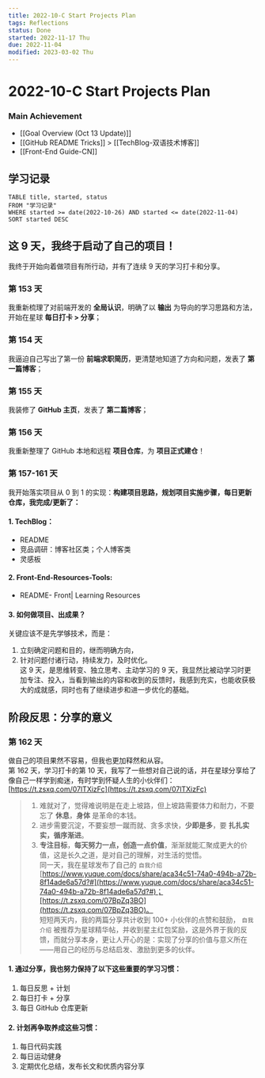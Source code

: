 ```yaml
---
title: 2022-10-C Start Projects Plan
tags: Reflections
status: Done
started: 2022-11-17 Thu
due: 2022-11-04
modified: 2023-03-02 Thu
---
```

# 2022-10-C Start Projects Plan
### Main Achievement
- [[Goal Overview (Oct 13 Update)]]
- [[GitHub README Tricks]] > [[TechBlog-双语技术博客]]
- [[Front-End Guide-CN]]
## 学习记录

```dataview
TABLE title, started, status
FROM "学习记录"
WHERE started >= date(2022-10-26) AND started <= date(2022-11-04)
SORT started DESC
```

## 这 9 天，我终于启动了自己的项目！
我终于开始向着做项目有所行动，并有了连续 9 天的学习打卡和分享。
### 第 153 天
我重新梳理了对前端开发的 **全局认识**，明确了以 **输出** 为导向的学习思路和方法，开始在星球 **每日打卡 > 分享**；
### 第 154 天
我逼迫自己写出了第一份 **前端求职简历**，更清楚地知道了方向和问题，发表了 **第一篇博客**；
### 第 155 天
我装修了 **GitHub 主页**，发表了 **第二篇博客**；
### 第 156 天
我重新整理了 GitHub 本地和远程 **项目仓库**，为 **项目正式建仓**！
### 第 157-161 天
我开始落实项目从 0 到 1 的实现：**构建项目思路，规划项目实施步骤，每日更新仓库，我完成/更新了：**
#### 1. TechBlog：
- README
- 竞品调研：博客社区类；个人博客类
- 灵感板
#### 2. Front-End-Resources-Tools:
- README- Front| Learning Resources
#### 3. 如何做项目、出成果？
关键应该不是先学够技术，而是：
1. 立刻确定问题和目的，继而明确方向，
2. 针对问题付诸行动，持续发力，及时优化。  
这 9 天，是思维转变、独立思考、主动学习的 9 天，我显然比被动学习时更加专注、投入，当看到输出的内容和收到的反馈时，我感到充实，也能收获极大的成就感，同时也有了继续进步和进一步优化的基础。
## 阶段反思：分享的意义
### 第 162 天
做自己的项目果然不容易，但我也更加释然和从容。  
第 162 天，学习打卡的第 10 天，我写了一些想对自己说的话，并在星球分享给了像自己一样学到痴迷，有时学到怀疑人生的小伙伴们：[https://t.zsxq.com/07lTXizFc](https://t.zsxq.com/07lTXizFc)

> 1. 难就对了，觉得难说明是在走上坡路，但上坡路需要体力和耐力，不要忘了 **休息**，**身体** 是革命的本钱。
> 2. 进步需要沉淀，不要妄想一蹴而就、贪多求快，**少即是多**，要 **扎扎实实，循序渐进**。
> 3. **专注目标**，**每天努力一点，创造一点价值**，渐渐就能汇聚成更大的价值，这是长久之道，是对自己的理解，对生活的觉悟。  
同一天，我在星球发布了自己的 `自我介绍`[https://www.yuque.com/docs/share/aca34c51-74a0-494b-a72b-8f14ade6a57d?#](https://www.yuque.com/docs/share/aca34c51-74a0-494b-a72b-8f14ade6a57d?#)；[https://t.zsxq.com/07BpZq3BO](https://t.zsxq.com/07BpZq3BO)。  
短短两天内，我的两篇分享共计收到 100+ 小伙伴的点赞和鼓励， `自我介绍` 被推荐为星球精华帖，并收到星主红包奖励，这是外界于我的反馈，而就分享本身，更让人开心的是：实现了分享的价值与意义所在——用自己的经历与总结启发、激励到更多的伙伴。

#### 1. 通过分享，我也努力保持了以下这些重要的学习习惯：
1. 每日反思 + 计划
2. 每日打卡 + 分享
3. 每日 GitHub 仓库更新
#### 2. 计划再争取养成这些习惯：
1. 每日代码实践
2. 每日运动健身
3. 定期优化总结，发布长文和优质内容分享
